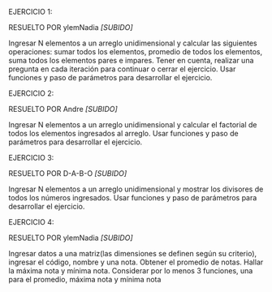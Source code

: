 EJERCICIO 1:

RESUELTO POR ylemNadia *[SUBIDO]*

Ingresar N elementos a un arreglo unidimensional y calcular las siguientes
operaciones: sumar todos los elementos, promedio de todos los elementos, suma
todos los elementos pares e impares. Tener en cuenta, realizar una pregunta en
cada iteración para continuar o cerrar el ejercicio. Usar funciones y paso de
parámetros para desarrollar el ejercicio.

EJERCICIO 2:

RESUELTO POR Andre *[SUBIDO]*

Ingresar N elementos a un arreglo unidimensional y calcular el factorial de todos
los elementos ingresados al arreglo. Usar funciones y paso de parámetros para
desarrollar el ejercicio.

EJERCICIO 3:

RESUELTO POR D-A-B-O *[SUBIDO]*

Ingresar N elementos a un arreglo unidimensional y mostrar los divisores de todos
los números ingresados. Usar funciones y paso de parámetros para desarrollar el
ejercicio.

EJERCICIO 4:

RESUELTO POR ylemNadia *[SUBIDO]*

Ingresar datos a una matriz(las dimensiones se definen según su criterio), ingresar
el código, nombre y una nota. Obtener el promedio de notas. Hallar la máxima
nota y mínima nota. Considerar por lo menos 3 funciones, una para el promedio,
máxima nota y mínima nota
